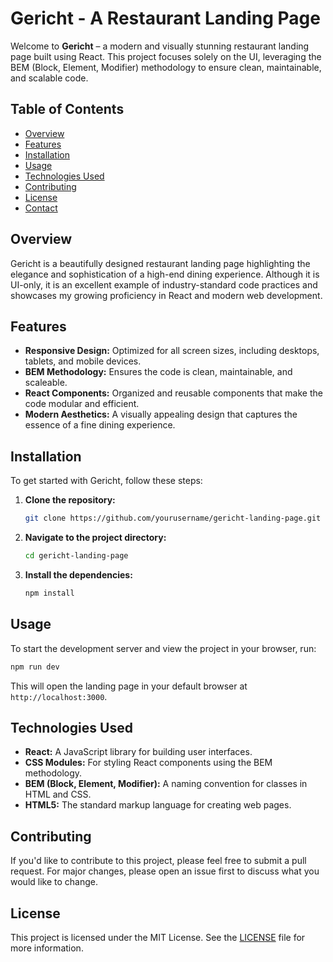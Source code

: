 # Gericht - A Restaurant Landing Page

Welcome to **Gericht** – a modern and visually stunning restaurant landing page built using React. This project focuses solely on the UI, leveraging the BEM (Block, Element, Modifier) methodology to ensure clean, maintainable, and scalable code.

## Table of Contents

- [Overview](#overview)
- [Features](#features)
- [Installation](#installation)
- [Usage](#usage)
- [Technologies Used](#technologies-used)
- [Contributing](#contributing)
- [License](#license)
- [Contact](#contact)

## Overview

Gericht is a beautifully designed restaurant landing page highlighting the elegance and sophistication of a high-end dining experience. Although it is UI-only, it is an excellent example of industry-standard code practices and showcases my growing proficiency in React and modern web development.

## Features

- **Responsive Design:** Optimized for all screen sizes, including desktops, tablets, and mobile devices.
- **BEM Methodology:** Ensures the code is clean, maintainable, and scaleable.
- **React Components:** Organized and reusable components that make the code modular and efficient.
- **Modern Aesthetics:** A visually appealing design that captures the essence of a fine dining experience.

## Installation

To get started with Gericht, follow these steps:

1. **Clone the repository:**

   ```bash
   git clone https://github.com/yourusername/gericht-landing-page.git
   ```

2. **Navigate to the project directory:**

   ```bash
   cd gericht-landing-page
   ```

3. **Install the dependencies:**

   ```bash
   npm install
   ```

## Usage

To start the development server and view the project in your browser, run:

```bash
npm run dev
```

This will open the landing page in your default browser at `http://localhost:3000`.

## Technologies Used

- **React:** A JavaScript library for building user interfaces.
- **CSS Modules:** For styling React components using the BEM methodology.
- **BEM (Block, Element, Modifier):** A naming convention for classes in HTML and CSS.
- **HTML5:** The standard markup language for creating web pages.

## Contributing

If you'd like to contribute to this project, please feel free to submit a pull request. For major changes, please open an issue first to discuss what you would like to change.

## License

This project is licensed under the MIT License. See the [LICENSE](LICENSE) file for more information.
